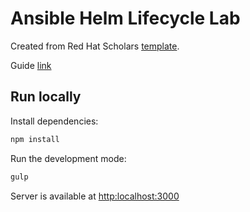 # Ansible Helm Lifecycle Lab

Created from Red Hat Scholars [template](https://github.com/redhat-scholars/courseware-template).

Guide [link](https://clbartolome.github.io/ansible-helm-lifecycle-guide/ansible-helm-lifecycle/index.html)

## Run locally

Install dependencies:

```sh
npm install
```

Run the development mode: 

```sh
gulp
```

Server is available at [http:localhost:3000](http:localhost:3000)

